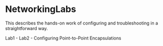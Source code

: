 # NetworkingLabs
This describes the hands-on work of configuring and troubleshooting in a straightforward way.



Lab1 - 
Lab2 - Configuring Point-to-Point Encapsulations 
